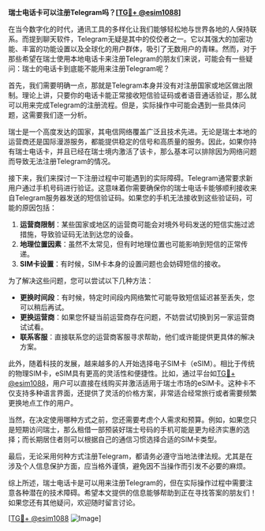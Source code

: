 **瑞士电话卡可以注册Telegram吗？[[TG💪+ @esim1088](https://t.me/s/esim1088)]**

在当今数字化的时代，通讯工具的多样化让我们能够轻松地与世界各地的人保持联系。而提到聊天软件，Telegram无疑是其中的佼佼者之一。它以其强大的加密功能、丰富的功能设置以及全球化的用户群体，吸引了无数用户的青睐。然而，对于那些希望在瑞士使用本地电话卡来注册Telegram的朋友们来说，可能会有一些疑问：瑞士的电话卡到底能不能用来注册Telegram呢？

首先，我们需要明确一点，那就是Telegram本身并没有对注册国家或地区做出限制。理论上讲，只要你的电话卡能正常接收短信验证码或者语音通话验证，那么就可以用来完成Telegram的注册流程。但是，实际操作中可能会遇到一些具体问题，这需要我们逐一分析。

瑞士是一个高度发达的国家，其电信网络覆盖广泛且技术先进。无论是瑞士本地的运营商还是国际漫游服务，都能提供稳定的信号和高质量的服务。因此，如果你持有瑞士电话卡，并且已经在瑞士境内激活了该卡，那么基本可以排除因为网络问题而导致无法注册Telegram的情况。

接下来，我们来探讨一下注册过程中可能遇到的实际障碍。Telegram通常要求新用户通过手机号码进行验证。这意味着你需要确保你的瑞士电话卡能够顺利接收来自Telegram服务器发送的短信验证码。如果您的手机无法接收到这些验证码，可能的原因包括：

1. **运营商限制**：某些国家或地区的运营商可能会对境外号码发送的短信实施过滤措施，导致验证码无法到达您的设备。
2. **地理位置因素**：虽然不太常见，但有时地理位置也可能影响到短信的正常传递。
3. **SIM卡设置**：有时候，SIM卡本身的设置问题也会妨碍短信的接收。

为了解决这些问题，您可以尝试以下几种方法：

- **更换时间段**：有时候，特定时间段内网络繁忙可能导致短信延迟甚至丢失，您可以稍后再试。
- **更换运营商**：如果您怀疑当前运营商存在问题，不妨尝试切换到另一家运营商试试看。
- **联系客服**：直接联系您的运营商客服寻求帮助，他们或许能提供更具体的解决方案。

此外，随着科技的发展，越来越多的人开始选择电子SIM卡（eSIM）。相比于传统的物理SIM卡，eSIM具有更高的灵活性和便捷性。比如，通过平台如[TG💪+ @esim1088](https://t.me/s/esim1088)，用户可以直接在线购买并激活适用于瑞士市场的eSIM卡。这种卡不仅支持多种语言界面，还提供了灵活的价格方案，非常适合经常旅行或者需要频繁更换地点工作的用户。

当然，在决定使用哪种方式之前，您还需要考虑个人需求和预算。例如，如果您只是短期访问瑞士，那么租借一部预装好瑞士号码的手机可能是更为经济实惠的选择；而长期居住者则可以根据自己的通信习惯选择合适的SIM卡类型。

最后，无论采用何种方式注册Telegram，都请务必遵守当地法律法规。尤其是在涉及个人信息保护方面，应当格外谨慎，避免因不当操作而引发不必要的麻烦。

综上所述，瑞士电话卡是可以用来注册Telegram的，但在实际操作过程中需要注意各种潜在的技术障碍。希望本文提供的信息能够帮助到正在寻找答案的朋友们！如果您还有其他疑问，欢迎随时留言讨论。

[[TG💪+ @esim1088](https://t.me/s/esim1088) ![Image](https://i.postimg.cc/4NQfJmqS/Snipaste-2025-05-13-00-14-12.png)]